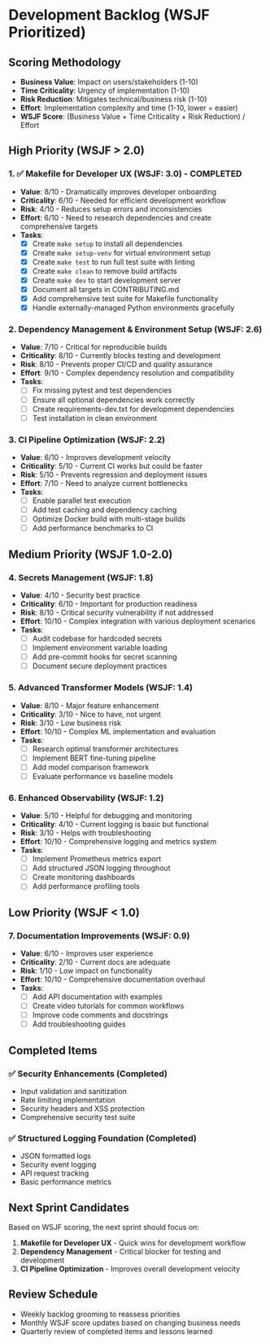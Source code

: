 # Development Backlog (WSJF Prioritized)

## Scoring Methodology
- **Business Value**: Impact on users/stakeholders (1-10)
- **Time Criticality**: Urgency of implementation (1-10) 
- **Risk Reduction**: Mitigates technical/business risk (1-10)
- **Effort**: Implementation complexity and time (1-10, lower = easier)
- **WSJF Score**: (Business Value + Time Criticality + Risk Reduction) / Effort

## High Priority (WSJF > 2.0)

### 1. ✅ Makefile for Developer UX (WSJF: 3.0) - COMPLETED
- **Value**: 8/10 - Dramatically improves developer onboarding
- **Criticality**: 6/10 - Needed for efficient development workflow  
- **Risk**: 4/10 - Reduces setup errors and inconsistencies
- **Effort**: 6/10 - Need to research dependencies and create comprehensive targets
- **Tasks**:
  - [x] Create `make setup` to install all dependencies
  - [x] Create `make setup-venv` for virtual environment setup
  - [x] Create `make test` to run full test suite with linting
  - [x] Create `make clean` to remove build artifacts
  - [x] Create `make dev` to start development server
  - [x] Document all targets in CONTRIBUTING.md
  - [x] Add comprehensive test suite for Makefile functionality
  - [x] Handle externally-managed Python environments gracefully

### 2. Dependency Management & Environment Setup (WSJF: 2.6)
- **Value**: 7/10 - Critical for reproducible builds
- **Criticality**: 8/10 - Currently blocks testing and development
- **Risk**: 8/10 - Prevents proper CI/CD and quality assurance
- **Effort**: 9/10 - Complex dependency resolution and compatibility
- **Tasks**:
  - [ ] Fix missing pytest and test dependencies
  - [ ] Ensure all optional dependencies work correctly
  - [ ] Create requirements-dev.txt for development dependencies
  - [ ] Test installation in clean environment

### 3. CI Pipeline Optimization (WSJF: 2.2)
- **Value**: 6/10 - Improves development velocity
- **Criticality**: 5/10 - Current CI works but could be faster
- **Risk**: 5/10 - Prevents regression and deployment issues
- **Effort**: 7/10 - Need to analyze current bottlenecks
- **Tasks**:
  - [ ] Enable parallel test execution
  - [ ] Add test caching and dependency caching
  - [ ] Optimize Docker build with multi-stage builds
  - [ ] Add performance benchmarks to CI

## Medium Priority (WSJF 1.0-2.0)

### 4. Secrets Management (WSJF: 1.8)
- **Value**: 4/10 - Security best practice
- **Criticality**: 6/10 - Important for production readiness
- **Risk**: 8/10 - Critical security vulnerability if not addressed
- **Effort**: 10/10 - Complex integration with various deployment scenarios
- **Tasks**:
  - [ ] Audit codebase for hardcoded secrets
  - [ ] Implement environment variable loading
  - [ ] Add pre-commit hooks for secret scanning
  - [ ] Document secure deployment practices

### 5. Advanced Transformer Models (WSJF: 1.4)
- **Value**: 8/10 - Major feature enhancement
- **Criticality**: 3/10 - Nice to have, not urgent
- **Risk**: 3/10 - Low business risk
- **Effort**: 10/10 - Complex ML implementation and evaluation
- **Tasks**:
  - [ ] Research optimal transformer architectures
  - [ ] Implement BERT fine-tuning pipeline
  - [ ] Add model comparison framework
  - [ ] Evaluate performance vs baseline models

### 6. Enhanced Observability (WSJF: 1.2)
- **Value**: 5/10 - Helpful for debugging and monitoring
- **Criticality**: 4/10 - Current logging is basic but functional
- **Risk**: 3/10 - Helps with troubleshooting
- **Effort**: 10/10 - Comprehensive logging and metrics system
- **Tasks**:
  - [ ] Implement Prometheus metrics export
  - [ ] Add structured JSON logging throughout
  - [ ] Create monitoring dashboards
  - [ ] Add performance profiling tools

## Low Priority (WSJF < 1.0)

### 7. Documentation Improvements (WSJF: 0.9)
- **Value**: 6/10 - Improves user experience
- **Criticality**: 2/10 - Current docs are adequate
- **Risk**: 1/10 - Low impact on functionality
- **Effort**: 10/10 - Comprehensive documentation overhaul
- **Tasks**:
  - [ ] Add API documentation with examples
  - [ ] Create video tutorials for common workflows
  - [ ] Improve code comments and docstrings
  - [ ] Add troubleshooting guides

## Completed Items

### ✅ Security Enhancements (Completed)
- Input validation and sanitization
- Rate limiting implementation
- Security headers and XSS protection
- Comprehensive security test suite

### ✅ Structured Logging Foundation (Completed)
- JSON formatted logs
- Security event logging
- API request tracking
- Basic performance metrics

## Next Sprint Candidates

Based on WSJF scoring, the next sprint should focus on:
1. **Makefile for Developer UX** - Quick wins for development workflow
2. **Dependency Management** - Critical blocker for testing and development
3. **CI Pipeline Optimization** - Improves overall development velocity

## Review Schedule
- Weekly backlog grooming to reassess priorities
- Monthly WSJF score updates based on changing business needs
- Quarterly review of completed items and lessons learned